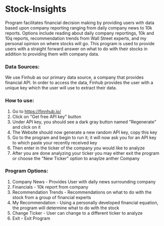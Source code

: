 # Stock-Insights
Program facilitates financial decision making by providing users with data based upon company reporting ranging from daily company news to 10k reports. Options include reading about daily company reportings, 10k and 10q reports, recommendation trends from Wall Street experts, and my personal opinion on where stocks will go. This program is used to provide users with a straight forward answer on what to do with their stocks in addition to providing them with company data. 

### Data Sources:
We use Finhub as our primary data source, a company that provides financial API. In order to access the data, Finhub provides the user with a unique key which the user will use to extract their data. 

### How to use:
1. Go to https://finnhub.io/
2. Click on "Get free API key" button 
3. Under API key, you should see a dark gray button named "Regenerate" and click on it
4. The Website should now generate a new random API key, copy this key
5. Go to the program and begin to run it; it will now ask you for an API key to which paste your recently received key
6. Then enter in the ticker of the company you would like to analyze
7. After you are done analyzing your ticker you may either exit the program or choose the "New Ticker" option to anaylze anther Company
 
 ### Program Options:
 1. Company News - Provides User with daily news surrounding company
 2. Financials - 10k report from company
 3. Recommendation Trends - Recommendations on what to do with the stock from a group of financial experts
 4. My Recommendation - Using a personally developed financial equation, the program will determine what to do with the stock
 5. Change Ticker - User can change to a different ticker to analyze
 6. Exit - Exit Program


